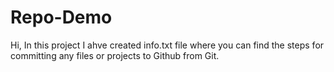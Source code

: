 # Repo-Demo
Hi, In this project I ahve created info.txt file where you can find the steps for committing any files or projects to Github from Git.
